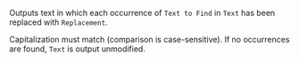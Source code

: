 Outputs text in which each occurrence of `Text to Find` in `Text` has been replaced with `Replacement`.

Capitalization must match (comparison is case-sensitive).  If no occurrences are found, `Text` is output unmodified.
